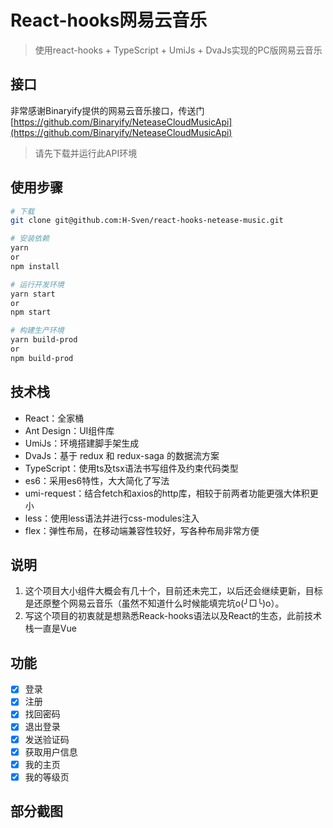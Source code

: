 # React-hooks网易云音乐

> 使用react-hooks + TypeScript + UmiJs + DvaJs实现的PC版网易云音乐


## 接口
非常感谢Binaryify提供的网易云音乐接口，传送门[https://github.com/Binaryify/NeteaseCloudMusicApi](https://github.com/Binaryify/NeteaseCloudMusicApi)
> 请先下载并运行此API环境

## 使用步骤

``` bash
# 下载
git clone git@github.com:H-Sven/react-hooks-netease-music.git

# 安装依赖
yarn
or
npm install

# 运行开发环境
yarn start
or
npm start

# 构建生产环境
yarn build-prod
or
npm build-prod

```

## 技术栈
 + React：全家桶
 + Ant Design：UI组件库
 + UmiJs：环境搭建脚手架生成
 + DvaJs：基于 redux 和 redux-saga 的数据流方案
 + TypeScript：使用ts及tsx语法书写组件及约束代码类型
 + es6：采用es6特性，大大简化了写法
 + umi-request：结合fetch和axios的http库，相较于前两者功能更强大体积更小
 + less：使用less语法并进行css-modules注入
 + flex：弹性布局，在移动端兼容性较好，写各种布局非常方便

## 说明
1. 这个项目大小组件大概会有几十个，目前还未完工，以后还会继续更新，目标是还原整个网易云音乐（虽然不知道什么时候能填完坑o(╯□╰)o）。
2. 写这个项目的初衷就是想熟悉Reack-hooks语法以及React的生态，此前技术栈一直是Vue



## 功能
- [x] 登录
- [x] 注册
- [x] 找回密码
- [x] 退出登录
- [x] 发送验证码
- [x] 获取用户信息
- [x] 我的主页
- [x] 我的等级页

## 部分截图
<!-- ![](http://wx4.sinaimg.cn/large/7b9a6229ly1fhwlyxi2mrj20ad0icn43.jpg)![](http://wx4.sinaimg.cn/large/7b9a6229ly1fhwlz0lmr2j20ac0idmzv.jpg) -->
